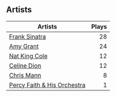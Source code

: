 ## Artists
Artists | Plays 
----- | -----: 
[Frank Sinatra](/artists/frank-sinatra-739) | 28
[Amy Grant](/artists/amy-grant-3053) | 24
[Nat King Cole](/artists/nat-king-cole-3428) | 12
[Celine Dion](/artists/celine-dion-39068) | 12
[Chris Mann](/artists/chris-mann-218333) | 8
[Percy Faith & His Orchestra](/artists/percy-faith-his-orchestra-20216) | 1

